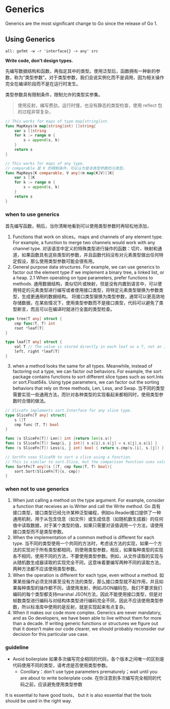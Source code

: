 # Generics

Generics are the most significant change to Go since the release of Go 1.

## Using Generics

```shell
all: gofmt -w -r 'interface{} -> any' src
```

**Write code, don't design types.**

先编写数据结构和函数，再指定其中的类型。使用泛型后，函数拥有一种新的参数，称为“类型参数”。对于类型参数，我们会说实例化而不是调用，因为相关操作完全在编译阶段而不是在运行时发生。

类型参数具有限制条件，限制允许的类型实参集。

> 使用反射，编写费劲，运行时慢，也没有静态的类型检查，使用 reflect 包的过程非常复杂，

```go
// This works for maps of type map[string]int.
func MapKeys(m map[string]int) []string{
    var s []string
    for k := range m {
        s = append(s, k)
    }
    return s
}

// This works for maps of any type.
// comparable 是 K 的限制条件，可以认为是该类型参数的元类型。
func MapKeys[K comparable, V any](m map[K]V)[]K{
    var s []K
    for k := range m {
        s = append(s, k)
    }
    return s
}
```

### when to use generics

首先编写函数，稍后，当你清晰地看到可以使用类型参数时再轻松地添加，

1. Functions that work on slices，maps and channels of any element type. For example, a function to merge two channels would work with any channel type.
    对该语言中定义的特殊类型进行操作的函数：切片、映射和通道，如果函数具有这些类型的参数，并且函数代码没有对元素类型做出任何特定假设，那么使用类型参数可能会很有用。
2. General purpose data structures.  For example, we can use generics to factor out the element type if we implement a binary tree, a linked list, or a heap.
    2.1 When operating on type parameters, prefer functions to methods.
通用数据结构，类似切片或映射，但是没有内置到语言中，可以使用特定的元素类型进行编写或者使用接口类型，将特定元素类型替换为参数类型，生成更通用的数据结构。
将接口类型替换为类型参数，通常可以更高效地存储数据，在某些情况下，使用类型参数而不是接口类型，代码可以避免了类型断言，而且可以在编译时就进行全面的类型检查。
```go
type tree[T any] struct {
    cmp func(T, T) int
    root *leaf[T]
}

type leaf[T any] struct {
    val T // The value is stored directly in each leaf as a T, not an interface{}.
    left, right *leaf[T]
}
```

3. when a method looks the same for all types. Meanwhile, instead of factoring out a type, we can factor out behaviors. For example, the sort package contains functions to sort different slice types such as sort.Ints or sort.Float64s. Using type parameters, we can factor out the sorting behaviors that rely on three methods, Len, Less, and Swap.
当不同的类型需要实现一些通用方法，而针对各种类型的实现看起来都相同时，使用类型参数时合理的做法。
```go
// SliceFn implements sort.Interface for any slice type.
type SliceFn[T any] struct{
    s []T
    cmp func（T, T) bool
}

func (s SliceFn[T]) Len() int {return len(s.s)}
func (s SliceFn[T]) Swap(i, j int){ s.s[i],s.s[j] = s.s[j],s.s[i] }
func (s SliceFn[T]) Less(i, j int) bool { return s.cmp(s.[i], s.[j]) }

// SortFn uses SliceFN to sort a slice using a function.
// This is similar to sort.Slice, but the comparison function uses values rather than indexes.
func SortFn[T any](s []T, cmp func(T, T) bool){
    sort.Sort(SliceFn[T]{s, cmp})
}
```

### when not to use generics

1. When just calling a method on the type argument. For example, consider a function that receives an io.Writer and call the Write method.
Go 具有接口类型，接口类型已经允许某种泛型编程，例如io.Reader接口提供了一种通用机制，用于从包含信息（如文件）或生成信息（如随机数生成器）的任何值中读取数据，对于某个类型的值，如果只需要对该值调用一个方法，请使用接口类型而不是类型参数。
2. When the implementation of a common method is different for each type.
当不同的类型使用一个共同的方法时，考虑该方法的实现，如果一个方法的实现对于所有类型都相同，则使用类型参数，相反，如果每种类型的实现各不相同，使用不同的方法，不要使用类型参数。例如，从文件读取的实现与从随机数生成器读取的实现完全不同，这意味着要编写两种不同的读取方法，两种方法都不应该使用类型参数。
3. When the operation is different for each type, even without a method.
如果某些操作必须支持甚至没有方法的类型，那么接口类型就不起作用，并且如果每种类型的操作都不同，请使用发射，例如JSON编码包，我们不要求我们编码的每个类型都支持marshal JSON方法，因此不能使用接口类型，但是对帧数类型进行编码与对结构体类型进行编码完全不同，因此不应该使用类型参数，所以标准库中使用的是反射，就是实现起来有点复杂。
4. When it makes our code more complex. Generics are never mandatory, and as Go developers, we have been able to live without them for more than a decade. If writing generic functions or structures we figure out that it doesn’t make our code clearer, we should probably reconsider our decision for this particular use case.

### guideline

- Avoid boilerplate
如果多次编写完全相同的代码，各个版本之间唯一的区别是代码使用不同的类型，请考虑是否使用类型参数。
    - Corollary：don't use type parameters prematurely；wait until you are about to write boilerplate code.
    在你注意到多次编写完全相同的代码之前，应该避免使用类型参数

It is essential to have good tools， but it is also essential that the tools should be used in the right way.